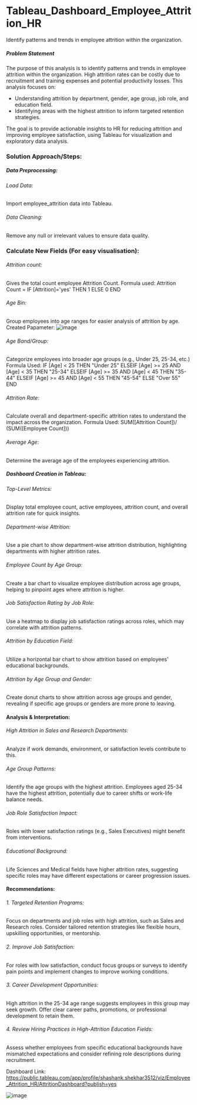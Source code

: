 # Tableau_Dashboard_Employee_Attrition_HR
Identify patterns and trends in employee attrition within the organization.

##### Problem Statement
The purpose of this analysis is to identify patterns and trends in employee attrition within the organization. High attrition rates can be costly due to recruitment and training expenses and potential productivity losses. This analysis focuses on:

- Understanding attrition by department, gender, age group, job role, and education field.
- Identifying areas with the highest attrition to inform targeted retention strategies.

The goal is to provide actionable insights to HR for reducing attrition and improving employee satisfaction, using Tableau for visualization and exploratory data analysis.

### Solution Approach/Steps:

##### Data Preprocessing:

###### Load Data:
Import employee_attrition data into Tableau.
###### Data Cleaning:
Remove any null or irrelevant values to ensure data quality.
### Calculate New Fields (For easy visualisation):
###### Attrition count:
Gives the total count employee Attrition Count.
Formula used:
Attrition Count = IF [Attrition]='yes' THEN 1 ELSE 0 END
###### Age Bin:
Group employees into age ranges for easier analysis of attrition by age.
Created Papameter:
![image](https://github.com/user-attachments/assets/8f0e6f00-b42c-46a0-bda9-aaad2dbd413e)
 
###### Age Band/Group:
Categorize employees into broader age groups (e.g., Under 25, 25-34, etc.)
Formula Used:
IF [Age] < 25 THEN "Under 25"
ELSEIF [Age] >= 25 AND [Age] < 35 THEN "25-34"
ELSEIF [Age] >= 35 AND [Age] < 45 THEN "35-44"
ELSEIF [Age] >= 45 AND [Age] < 55 THEN "45-54"
ELSE "Over 55"
END
###### Attrition Rate:
Calculate overall and department-specific attrition rates to understand the impact across the organization.
Formula Used: SUM([Attrition Count])/ (SUM([Employee Count]))
###### Average Age:
Determine the average age of the employees experiencing attrition.

##### Dashboard Creation in Tableau:
###### Top-Level Metrics:
Display total employee count, active employees, attrition count, and overall attrition rate for quick insights.
###### Department-wise Attrition:
Use a pie chart to show department-wise attrition distribution, highlighting departments with higher attrition rates.
###### Employee Count by Age Group:
Create a bar chart to visualize employee distribution across age groups, helping to pinpoint ages where attrition is higher.
###### Job Satisfaction Rating by Job Role:
Use a heatmap to display job satisfaction ratings across roles, which may correlate with attrition patterns.
###### Attrition by Education Field:
Utilize a horizontal bar chart to show attrition based on employees' educational backgrounds.
###### Attrition by Age Group and Gender:
Create donut charts to show attrition across age groups and gender, revealing if specific age groups or genders are more prone to leaving.

#### Analysis & Interpretation:
###### High Attrition in Sales and Research Departments:
Analyze if work demands, environment, or satisfaction levels contribute to this.
###### Age Group Patterns:
Identify the age groups with the highest attrition. Employees aged 25-34 have the highest attrition, potentially due to career shifts or work-life balance needs.
###### Job Role Satisfaction Impact:
Roles with lower satisfaction ratings (e.g., Sales Executives) might benefit from interventions.
###### Educational Background:
Life Sciences and Medical fields have higher attrition rates, suggesting specific roles may have different expectations or career progression issues.

#### Recommendations:
###### 1. Targeted Retention Programs:
Focus on departments and job roles with high attrition, such as Sales and Research roles. Consider tailored retention strategies like flexible hours, upskilling opportunities, or mentorship.
###### 2. Improve Job Satisfaction:
For roles with low satisfaction, conduct focus groups or surveys to identify pain points and implement changes to improve working conditions.
###### 3. Career Development Opportunities:
High attrition in the 25-34 age range suggests employees in this group may seek growth. Offer clear career paths, promotions, or professional development to retain them.
###### 4. Review Hiring Practices in High-Attrition Education Fields:
Assess whether employees from specific educational backgrounds have mismatched expectations and consider refining role descriptions during recruitment.

Dashboard Link: https://public.tableau.com/app/profile/shashank.shekhar3512/viz/Employee_Attrition_HR/AttritionDashboard?publish=yes

![image](https://github.com/user-attachments/assets/e509684a-1ec3-4682-86ea-1038c81b50f5)
